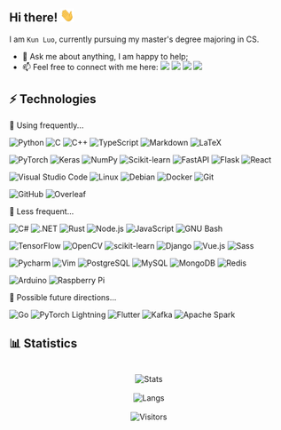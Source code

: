 ## Hi there! <img src="https://raw.githubusercontent.com/luokn/luokn/main/assets/wave.gif" width="25px">

I am `Kun Luo`, currently pursuing my master's degree majoring in CS.

-   💬 Ask me about anything, I am happy to help;
-   📫 Feel free to connect with me here:
    [<img src="https://img.shields.io/badge/Microsoft_Outlook-0078D4?style=flat-square&logo=microsoft-outlook&logoColor=white" />](mailto:olooook@outlook.com)
    [<img src="https://img.shields.io/badge/Gmail-D14836?style=flat-square&logo=gmail&logoColor=white" />](mailto:luokun485@gmail.com)
    [<img src="https://img.shields.io/badge/LinkedIn-0077B5?style=flat-square&logo=linkedin&logoColor=white" />](https://www.linkedin.com/in/kun-luo/)
    [<img src="https://img.shields.io/static/v1?style=flat-square&message=WeChat&color=222222&logo=WeChat&logoColor=07C160&label=" />](assets/wechat.png)

## ⚡ Technologies

🌲 Using frequently...

![Python](https://img.shields.io/badge/Python-FFD43B?style=for-the-badge&logo=python&logoColor=darkgreen)
![C](https://img.shields.io/badge/C-00599C?style=for-the-badge&logo=c&logoColor=white)
![C++](https://img.shields.io/badge/C%2B%2B-00599C?style=for-the-badge&logo=c%2B%2B&logoColor=white)
![TypeScript](https://img.shields.io/badge/TypeScript-007ACC?style=for-the-badge&logo=typescript&logoColor=white)
![Markdown](https://img.shields.io/badge/Markdown-000000?style=for-the-badge&logo=markdown&logoColor=white)
![LaTeX](https://img.shields.io/static/v1?style=for-the-badge&message=LaTeX&color=008080&logo=LaTeX&logoColor=FFFFFF&label=)

![PyTorch](https://img.shields.io/static/v1?style=for-the-badge&message=PyTorch&color=EE4C2C&logo=PyTorch&logoColor=FFFFFF&label=)
![Keras](https://img.shields.io/badge/Keras-D00000?style=for-the-badge&logo=Keras&logoColor=white)
![NumPy](https://img.shields.io/static/v1?style=for-the-badge&message=NumPy&color=013243&logo=NumPy&logoColor=FFFFFF&label=)
![Scikit-learn](https://img.shields.io/static/v1?style=for-the-badge&message=scikit-learn&color=222222&logo=scikit-learn&logoColor=F7931E&label=)
![FastAPI](https://img.shields.io/badge/fastapi-109989?style=for-the-badge&logo=FASTAPI&logoColor=white)
![Flask](https://img.shields.io/badge/Flask-000000?style=for-the-badge&logo=flask&logoColor=white)
![React](https://img.shields.io/badge/React-20232A?style=for-the-badge&logo=react&logoColor=61DAFB)

![Visual Studio Code](https://img.shields.io/badge/Visual_Studio_Code-0078D4?style=for-the-badge&logo=visual%20studio%20code&logoColor=white)
![Linux](https://img.shields.io/badge/Linux-FCC624?style=for-the-badge&logo=linux&logoColor=black)
![Debian](https://img.shields.io/badge/Debian-A81D33?style=for-the-badge&logo=debian&logoColor=white)
![Docker](https://img.shields.io/badge/Docker-2CA5E0?style=for-the-badge&logo=docker&logoColor=white)
![Git](https://img.shields.io/badge/Git-F05032?style=for-the-badge&logo=git&logoColor=white)

![GitHub](https://img.shields.io/badge/GitHub-100000?style=for-the-badge&logo=github&logoColor=white)
![Overleaf](https://img.shields.io/static/v1?style=for-the-badge&message=Overleaf&color=47A141&logo=Overleaf&logoColor=FFFFFF&label=)

🌳 Less frequent...

![C#](https://img.shields.io/badge/C%23-239120?style=for-the-badge&logo=c-sharp&logoColor=white)
![.NET](https://img.shields.io/badge/.NET-5C2D91?style=for-the-badge&logo=dot-net&logoColor=white)
![Rust](https://img.shields.io/badge/Rust-000000?style=for-the-badge&logo=rust&logoColor=white)
![Node.js](https://img.shields.io/badge/Node.js-43853D?style=for-the-badge&logo=node-dot-js&logoColor=white)
![JavaScript](https://img.shields.io/badge/JavaScript-F7DF1E?style=for-the-badge&logo=javascript&logoColor=black)
![GNU Bash](https://img.shields.io/static/v1?style=for-the-badge&message=GNU+Bash&color=4EAA25&logo=GNU+Bash&logoColor=FFFFFF&label=)

![TensorFlow](https://img.shields.io/badge/TensorFlow-FF6F00?style=for-the-badge&logo=TensorFlow&logoColor=white)
![OpenCV](https://img.shields.io/badge/OpenCV-27338e?style=for-the-badge&logo=OpenCV&logoColor=white)
![scikit-learn](https://img.shields.io/badge/scikit_learn-F7931E?style=for-the-badge&logo=scikit-learn&logoColor=white)
![Django](https://img.shields.io/badge/Django-092E20?style=for-the-badge&logo=django&logoColor=green)
![Vue.js](https://img.shields.io/badge/Vue.js-35495E?style=for-the-badge&logo=vue-dot-js&logoColor=4FC08D)
![Sass](https://img.shields.io/badge/Sass-CC6699?style=for-the-badge&logo=sass&logoColor=white)

![Pycharm](https://img.shields.io/badge/pycharm-143?style=for-the-badge&logo=pycharm&logoColor=black&color=black&labelColor=green)
![Vim](https://img.shields.io/badge/VIM-%2311AB00.svg?&style=for-the-badge&logo=vim&logoColor=white)
![PostgreSQL](https://img.shields.io/badge/PostgreSQL-316192?style=for-the-badge&logo=postgresql&logoColor=white)
![MySQL](https://img.shields.io/badge/MySQL-00000F?style=for-the-badge&logo=mysql&logoColor=white)
![MongoDB](https://img.shields.io/badge/MongoDB-4EA94B?style=for-the-badge&logo=mongodb&logoColor=white)
![Redis](https://img.shields.io/badge/redis-CC0000.svg?&style=for-the-badge&logo=redis&logoColor=white)

![Arduino](https://img.shields.io/static/v1?style=for-the-badge&message=Arduino&color=00979D&logo=Arduino&logoColor=FFFFFF&label=)
![Raspberry Pi](https://img.shields.io/badge/RASPBERRY%20PI-C51A4A.svg?&style=for-the-badge&logo=raspberry%20pi&logoColor=white)

🌱 Possible future directions...

![Go](https://img.shields.io/badge/Go-00ADD8?style=for-the-badge&logo=go&logoColor=white)
![PyTorch Lightning](https://img.shields.io/static/v1?style=for-the-badge&message=PyTorch+Lightning&color=792EE5&logo=PyTorch+Lightning&logoColor=FFFFFF&label=)
![Flutter](https://img.shields.io/badge/Flutter-02569B?style=for-the-badge&logo=flutter&logoColor=white)
![Kafka](https://img.shields.io/badge/Apache_Kafka-231F20?style=for-the-badge&logo=apache-kafka&logoColor=white)
![Apache Spark](https://img.shields.io/static/v1?style=for-the-badge&message=Apache+Spark&color=E25A1C&logo=Apache+Spark&logoColor=FFFFFF&label=)

## 📊 Statistics

<div style="display:flex;flex-direction:column;align-items:center">
    <br>
    <img alt="Stats" src="https://github-readme-stats.vercel.app/api?username=luokn&count_private=true&show_icons=true&include_all_commits=true">
    <br>
    <img alt="Langs" src="https://github-readme-stats.vercel.app/api/top-langs/?username=luokn">
    <br>
    <img alt="Visitors" src="https://visitor-badge.laobi.icu/badge?page_id=luokun.visitor-badge">
</div>

